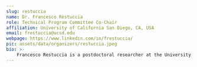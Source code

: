 ```yaml
---
slug: restuccia
name: Dr. Francesco Restuccia
role: Technical Program Committee Co-Chair
affiliation: University of California San Diego, CA, USA
email: frestuccia@ucsd.edu
webpage: https://www.linkedin.com/in/frestuccia/
pic: assets/data/organizers/restuccia.jpeg
bio: >-
    Francesco Restuccia is a postdoctoral researcher at the University of California, San Diego. He received his Ph.D. in Computer Engineering (cum laude) from Scuola Superiore Sant'Anna Pisa, Italy, in 2021. In 2016, he has been engineering intern at the Fermi National Accelerator Laboratory, USA. In 2017, he has been visiting master’s student at the Polytechnic University of Valencia, Spain. In 2020, he has been visiting researcher at the University of California, San Diego, USA. He authored and co-authored multiple research articles published at top-notch peer-reviewed conferences and journals regarding hardware security, on-chip communications, timing and performance analysis of heterogeneous platforms, cyber-physical systems, and time-predictable hardware acceleration of deep neural networks on heterogeneous platforms. In 2022, he has been an invited speaker at the 2022 US Hardwear.io security conference and training.
---
```


